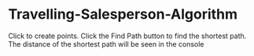 # Travelling-Salesperson-Algorithm
Click to create points.
Click the Find Path button to find the shortest path.
The distance of the shortest path will be seen in the console

